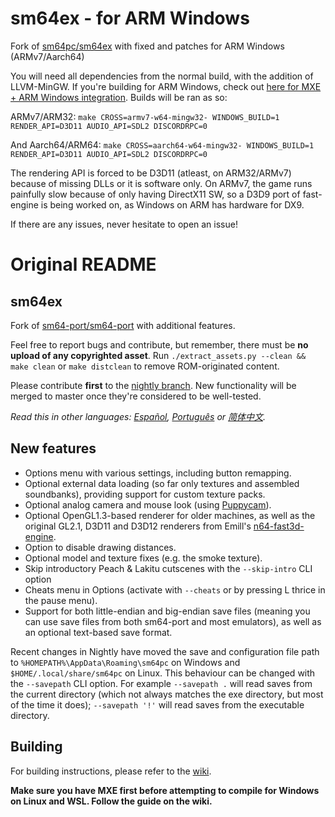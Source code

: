 # sm64ex - for ARM Windows
Fork of [sm64pc/sm64ex](https://github.com/sm64pc/sm64ex) with fixed and patches for ARM Windows (ARMv7/Aarch64)

You will need all dependencies from the normal build, with the addition of LLVM-MinGW. If you're building for ARM Windows, check out [here for MXE + ARM Windows integration](https://github.com/armdevvel/mxe). Builds will be ran as so:

ARMv7/ARM32: `make CROSS=armv7-w64-mingw32- WINDOWS_BUILD=1 RENDER_API=D3D11 AUDIO_API=SDL2 DISCORDRPC=0`

And Aarch64/ARM64: `make CROSS=aarch64-w64-mingw32- WINDOWS_BUILD=1 RENDER_API=D3D11 AUDIO_API=SDL2 DISCORDRPC=0`

The rendering API is forced to be D3D11 (atleast, on ARM32/ARMv7) because of missing DLLs or it is software only. On ARMv7, the game runs painfully slow because of only having DirectX11 SW, so a D3D9 port of fast-engine is being worked on, as Windows on ARM has hardware for DX9.

If there are any issues, never hesitate to open an issue!

# Original README

## sm64ex

Fork of [sm64-port/sm64-port](https://github.com/sm64-port/sm64-port) with additional features. 

Feel free to report bugs and contribute, but remember, there must be **no upload of any copyrighted asset**. 
Run `./extract_assets.py --clean && make clean` or `make distclean` to remove ROM-originated content.

Please contribute **first** to the [nightly branch](https://github.com/sm64pc/sm64ex/tree/nightly/). New functionality will be merged to master once they're considered to be well-tested.

*Read this in other languages: [Español](README_es_ES.md), [Português](README_pt_BR.md) or [简体中文](README_zh_CN.md).*

## New features

 * Options menu with various settings, including button remapping.
 * Optional external data loading (so far only textures and assembled soundbanks), providing support for custom texture packs.
 * Optional analog camera and mouse look (using [Puppycam](https://github.com/FazanaJ/puppycam)).
 * Optional OpenGL1.3-based renderer for older machines, as well as the original GL2.1, D3D11 and D3D12 renderers from Emill's [n64-fast3d-engine](https://github.com/Emill/n64-fast3d-engine/).
 * Option to disable drawing distances.
 * Optional model and texture fixes (e.g. the smoke texture).
 * Skip introductory Peach & Lakitu cutscenes with the `--skip-intro` CLI option
 * Cheats menu in Options (activate with `--cheats` or by pressing L thrice in the pause menu).
 * Support for both little-endian and big-endian save files (meaning you can use save files from both sm64-port and most emulators), as well as an optional text-based save format.

Recent changes in Nightly have moved the save and configuration file path to `%HOMEPATH%\AppData\Roaming\sm64pc` on Windows and `$HOME/.local/share/sm64pc` on Linux. This behaviour can be changed with the `--savepath` CLI option.
For example `--savepath .` will read saves from the current directory (which not always matches the exe directory, but most of the time it does);
   `--savepath '!'` will read saves from the executable directory.

## Building
For building instructions, please refer to the [wiki](https://github.com/sm64pc/sm64ex/wiki).

**Make sure you have MXE first before attempting to compile for Windows on Linux and WSL. Follow the guide on the wiki.**
